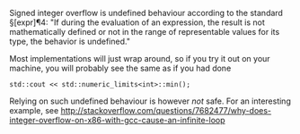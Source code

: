 Signed integer overflow is undefined behaviour according to the standard §[expr]¶4: "If during the evaluation of an expression, the result is not mathematically defined or not in the range of representable values for its type, the behavior is undefined."

Most implementations will just wrap around, so if you try it out on your machine, you will probably see the same as if you had done

```
std::cout << std::numeric_limits<int>::min();
```

Relying on such undefined behaviour is however _not_ safe. For an interesting example, see <http://stackoverflow.com/questions/7682477/why-does-integer-overflow-on-x86-with-gcc-cause-an-infinite-loop>
